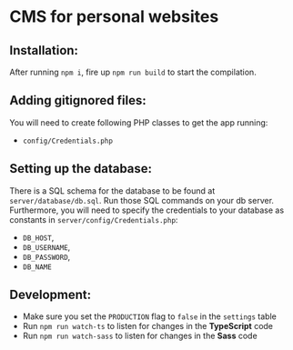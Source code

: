 # CMS for personal websites

## Installation:
After running `npm i`, fire up `npm run build` to start the compilation.

## Adding gitignored files:
You will need to create following PHP classes to get the app running:
* `config/Credentials.php`

## Setting up the database:
There is a SQL schema for the database to be found at `server/database/db.sql`. Run those SQL commands on your db server.
Furthermore, you will need to specify the credentials to your database as constants in `server/config/Credentials.php`:
* `DB_HOST`,
* `DB_USERNAME`,
* `DB_PASSWORD`,
* `DB_NAME`

## Development:
* Make sure you set the `PRODUCTION` flag to `false` in the `settings` table
* Run `npm run watch-ts` to listen for changes in the **TypeScript** code
* Run `npm run watch-sass` to listen for changes in the **Sass** code
